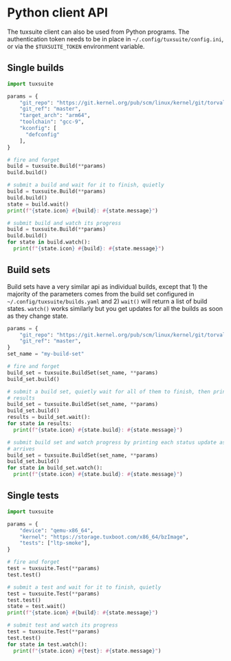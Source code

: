 # Python client API

The tuxsuite client can also be used from Python programs. The authentication
token needs to be in place in `~/.config/tuxsuite/config.ini`, or via the
`$TUXSUITE_TOKEN` environment variable.

## Single builds

```python
import tuxsuite

params = {
    "git_repo": "https://git.kernel.org/pub/scm/linux/kernel/git/torvalds/linux.git",
    "git_ref": "master",
    "target_arch": "arm64",
    "toolchain": "gcc-9",
    "kconfig": [
      "defconfig"
    ],
}

# fire and forget
build = tuxsuite.Build(**params)
build.build()

# submit a build and wait for it to finish, quietly
build = tuxsuite.Build(**params)
build.build()
state = build.wait()
print(f"{state.icon} #{build}: #{state.message}")

# submit build and watch its progress
build = tuxsuite.Build(**params)
build.build()
for state in build.watch():
  print(f"{state.icon} #{build}: #{state.message}")
```

## Build sets

Build sets have a very similar api as individual builds, except that 1) the
majority of the parameters comes from the build set configured in
`~/.config/tuxsuite/builds.yaml` and 2) `wait()` will return a list of build
states. `watch()` works similarly but you get updates for all the builds as
soon as they change state.

```python
params = {
    "git_repo": "https://git.kernel.org/pub/scm/linux/kernel/git/torvalds/linux.git",
    "git_ref": "master",
}
set_name = "my-build-set"

# fire and forget
build_set = tuxsuite.BuildSet(set_name, **params)
build_set.build()

# submit a build set, quietly wait for all of them to finish, then print their
# results
build_set = tuxsuite.BuildSet(set_name, **params)
build_set.build()
results = build_set.wait():
for state in results:
  print(f"{state.icon} #{state.build}: #{state.message}")

# submit build set and watch progress by printing each status update as it
# arrives
build_set = tuxsuite.BuildSet(set_name, **params)
build_set.build()
for state in build_set.watch():
  print(f"{state.icon} #{state.build}: #{state.message}")
```

## Single tests

```python
import tuxsuite

params = {
    "device": "qemu-x86_64",
    "kernel": "https://storage.tuxboot.com/x86_64/bzImage",
    "tests": ["ltp-smoke"],
}

# fire and forget
test = tuxsuite.Test(**params)
test.test()

# submit a test and wait for it to finish, quietly
test = tuxsuite.Test(**params)
test.test()
state = test.wait()
print(f"{state.icon} #{build}: #{state.message}")

# submit test and watch its progress
test = tuxsuite.Test(**params)
test.test()
for state in test.watch():
  print(f"{state.icon} #{test}: #{state.message}")
```
